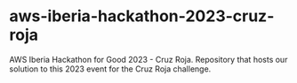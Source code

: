 # aws-iberia-hackathon-2023-cruz-roja
AWS Iberia Hackathon for Good 2023 - Cruz Roja. Repository that hosts our solution to this 2023 event for the Cruz Roja challenge.
